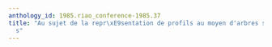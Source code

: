 ```yaml
---
anthology_id: 1985.riao_conference-1985.37
title: "Au sujet de la repr\xE9sentation de profils au moyen d'arbres superpos\xE9\
  s"
---
```

